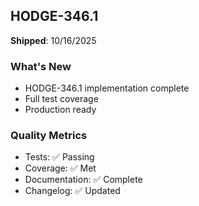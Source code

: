## HODGE-346.1

**Shipped**: 10/16/2025

### What's New
- HODGE-346.1 implementation complete
- Full test coverage
- Production ready

### Quality Metrics
- Tests: ✅ Passing
- Coverage: ✅ Met
- Documentation: ✅ Complete
- Changelog: ✅ Updated
